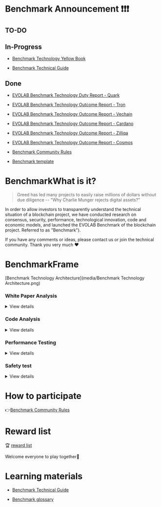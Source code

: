 # Benchmark Announcement :exclamation::exclamation::exclamation:
## TO-DO

## In-Progress


- [Benchmark Technology Yellow Book](result/Benchmark_yellowpaper_zh-cn/Benchmark_yellowpaper_zh-cn.md)

- [Benchmark Technical Guide](study/Benchmark_tech_study_zh-cn.md)

## Done

- [EVOLAB Benchmark Technology Duty Report - Quark](https://mp.weixin.qq.com/s/GtMxlf8J8QdTiV2sZVTAPw)

- [EVOLAB Benchmark Technology Outcome Report - Tron](https://mp.weixin.qq.com/s/-NPpj73BCy381O4bwTcZ2A)

- [EVOLAB Benchmark Technology Outcome Report - Vechain](https://mp.weixin.qq.com/s/K5CPeWYLEECddRHXSAMQ2Q)

- [EVOLAB Benchmark Technology Outcome Report - Cardano](https://mp.weixin.qq.com/s/ghOmNEqo3o8eviQwWsqJqg)

- [EVOLAB Benchmark Technology Outcome Report - Zilliqa](https://mp.weixin.qq.com/s/_AmX1sd6ckiHIvsreOY_OQ)

- [EVOLAB Benchmark Technology Outcome Report - Cosmos](https://mp.weixin.qq.com/s/1mCLkHr_aPrfl05YjewO2Q)

- [Benchmark Community Rules](rule/Benchmark_rule/Benchmark_rule.md)

- [Benchmark template](rule/Benchmark_template/Benchmark_template.md)

# BenchmarkWhat is it?

> Greed has led many projects to easily raise millions of dollars without due diligence -- "Why Charlie Munger rejects digital assets?" 

In order to allow investors to transparently understand the technical situation of a blockchain project, we have conducted research on consensus, security, performance, technological innovation, code and economic models, and launched the EVOLAB Benchmark of the blockchain project. Referred to as "Benchmark").

If you have any comments or ideas, please contact us or join the technical community. Thank you very much :heart:

# BenchmarkFrame

[Benchmark Technology Architecture](media/Benchmark Technology Architecture.png)


### White Paper Analysis

<details>

<summary>View details</summary>

[White Paper Analysis](media/white paper analysis.png)

</details>

### Code Analysis

<details>
<summary>View details</summary>

![code analysis](media/code analysis.png)

</details>

### Performance Testing

<details>
<summary>View details</summary>

[Performance test](media/performance test.png)

</details>

### Safety test

<details>
<summary>View details</summary>

![Security Test] (media/security test.png)

</details>

# How to participate

:point_right:[Benchmark Community Rules](rule/Benchmark_rule/Benchmark_rule.md)


# Reward list

:trophy: [reward list](rule/Benchmark_reward_list/Benchmark_reward_list.md)

Welcome everyone to play together:dancers:  

# Learning materials

- [Benchmark Technical Guide](study/Benchmark_tech_study_zh-cn.md)

- [Benchmark glossary](result/Glossary/Glossary.md)
